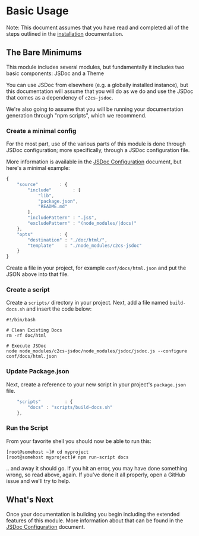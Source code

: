 # Basic Usage

Note: This document assumes that you have read and completed all of the steps 
outlined in the [installation](./installation.md) documentation.

## The Bare Minimums

This module includes several modules, but fundamentally it includes two basic
components: JSDoc and a Theme

You can use JSDoc from elsewhere (e.g. a globally installed instance), but this
documentation will assume that you will do as we do and use the JSDoc that comes
as a dependency of `c2cs-jsdoc`.

We're also going to assume that you will be running your documentation generation
through "npm scripts", which we recommend.

### Create a minimal config

For the most part, use of the various parts of this module is done through JSDoc
configuration; more specifically, through a JSDoc configuration file.
 
More information is available in the [JSDoc Configuration](./configuration.md) 
document, but here's a minimal example:

```javascript
{
	"source"        : {
		"include"        : [
			"lib",
			"package.json",
			"README.md"
		],
		"includePattern" : ".js$",
		"excludePattern" : "(node_modules/|docs)"
	},
	"opts"          : {
		"destination" : "./doc/html/",
		"template"    : "./node_modules/c2cs-jsdoc"
	}
}
```

Create a file in your project, for example `conf/docs/html.json` and put
the JSON above into that file.

### Create a script

Create a `scripts/` directory in your project.  Next, add a file named
`build-docs.sh` and insert the code below:

```shell
#!/bin/bash

# Clean Existing Docs
rm -rf doc/html

# Execute JSDoc
node node_modules/c2cs-jsdoc/node_modules/jsdoc/jsdoc.js --configure conf/docs/html.json
```

### Update Package.json

Next, create a reference to your new script in your project's `package.json` file.

```javascript
	"scripts"         : {
		"docs" : "scripts/build-docs.sh"
	},
```

### Run the Script

From your favorite shell you should now be able to run this:

```shell
[root@somehost ~]# cd myproject
[root@somehost myproject]# npm run-script docs
```

.. and away it should go.  If you hit an error, you may have done something wrong,
so read above, again.  If you've done it all properly, open a GitHub issue and
we'll try to help.

## What's Next

Once your documentation is building you begin including the extended features
of this module.  More information about that can be found in the
[JSDoc Configuration](./configuration.md) document.
